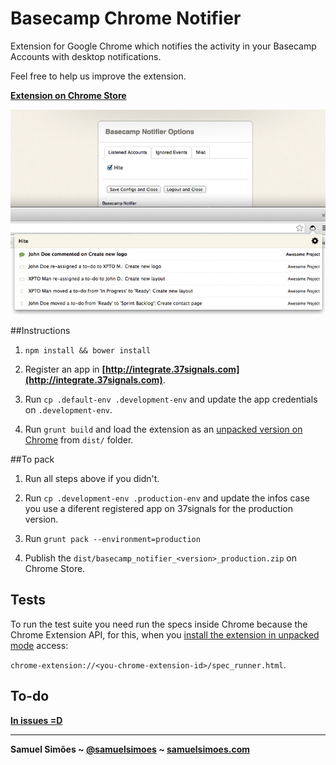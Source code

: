 # Basecamp Chrome Notifier

Extension for Google Chrome which notifies the activity in your Basecamp Accounts with desktop notifications.

Feel free to help us improve the extension.

**[Extension on Chrome Store](https://chrome.google.com/webstore/detail/basecamp-notifier/fihjmkangcncdhnbnenfipalmcegljii)**

![image](demo.jpg)

##Instructions

1. `npm install && bower install`

2. Register an app in **[http://integrate.37signals.com](http://integrate.37signals.com)**.

3. Run `cp .default-env .development-env` and update the app credentials on `.development-env`.

4. Run `grunt build` and load the extension as an [unpacked version on Chrome](http://superuser.com/a/247654/235416) from `dist/` folder.

##To pack

1. Run all steps above if you didn't.

2. Run `cp .development-env .production-env` and update the infos case you use a diferent registered app on 37signals for the production version.

3. Run `grunt pack --environment=production`

4. Publish the `dist/basecamp_notifier_<version>_production.zip` on Chrome Store.

## Tests

To run the test suite you need run the specs inside Chrome because the Chrome Extension API, for this, when you [install the extension in unpacked mode](http://superuser.com/a/247654/235416) access:

`chrome-extension://<you-chrome-extension-id>/spec_runner.html`.

## To-do
**[In issues =D](https://github.com/samuelsimoes/Chrome-Basecamp-Notifier/issues?state=open)**

-----------------------------------------

**Samuel Simões ~ [@samuelsimoes](https://twitter.com/samuelsimoes) ~ [samuelsimoes.com](http://samuelsimoes.com)**
